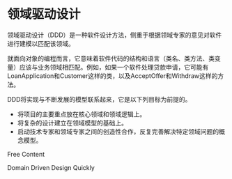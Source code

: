# 领域驱动设计


领域驱动设计（DDD）是一种软件设计方法，侧重于根据领域专家的意见对软件进行建模以匹配该领域。

就面向对象的编程而言，它意味着软件代码的结构和语言（类名、类方法、类变量）应该与业务领域相匹配。例如，如果一个软件处理贷款申请，它可能有LoanApplication和Customer这样的类，以及AcceptOffer和Withdraw这样的方法。

DDD将实现与不断发展的模型联系起来，它是以下列目标为前提的。

- 将项目的主要重点放在核心领域和领域逻辑上。
- 将复杂的设计建立在领域模型的基础上。
- 启动技术专家和领域专家之间的创造性合作，反复完善解决特定领域问题的概念模型。

<ResourceGroupTitle>Free Content</ResourceGroupTitle>

<BadgeLink colorScheme='blue' badgeText='Official Docs' href='https://matfrs2.github.io/RS2/predavanja/literatura/Avram%20A,%20Marinescu%20F.%20-%20Domain%20Driven%20Design%20Quickly.pdf'>Domain Driven Design Quickly</BadgeLink>

